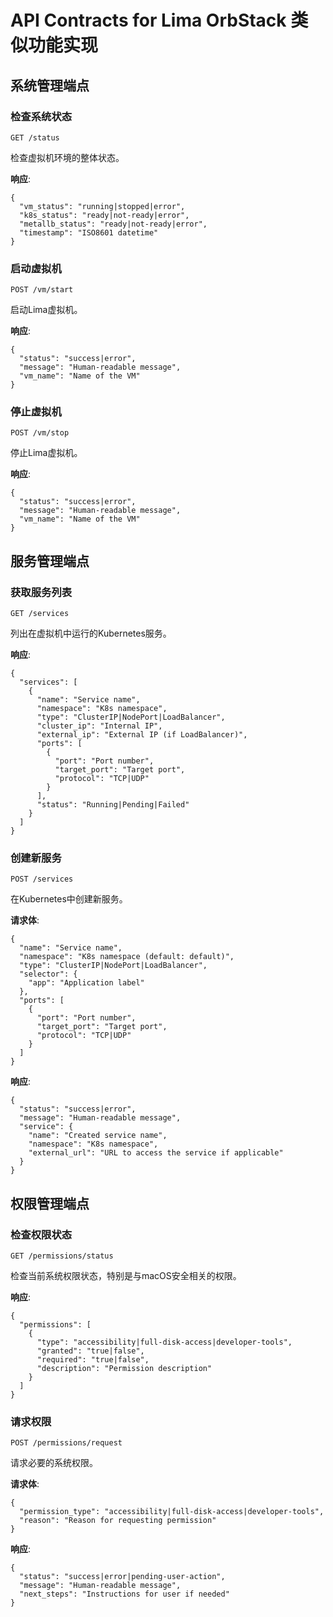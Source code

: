 # API Contracts for Lima OrbStack 类似功能实现

## 系统管理端点

### 检查系统状态
```
GET /status
```
检查虚拟机环境的整体状态。

**响应**:
```
{
  "vm_status": "running|stopped|error",
  "k8s_status": "ready|not-ready|error",
  "metallb_status": "ready|not-ready|error",
  "timestamp": "ISO8601 datetime"
}
```

### 启动虚拟机
```
POST /vm/start
```
启动Lima虚拟机。

**响应**:
```
{
  "status": "success|error",
  "message": "Human-readable message",
  "vm_name": "Name of the VM"
}
```

### 停止虚拟机
```
POST /vm/stop
```
停止Lima虚拟机。

**响应**:
```
{
  "status": "success|error", 
  "message": "Human-readable message",
  "vm_name": "Name of the VM"
}
```

## 服务管理端点

### 获取服务列表
```
GET /services
```
列出在虚拟机中运行的Kubernetes服务。

**响应**:
```
{
  "services": [
    {
      "name": "Service name",
      "namespace": "K8s namespace",
      "type": "ClusterIP|NodePort|LoadBalancer",
      "cluster_ip": "Internal IP",
      "external_ip": "External IP (if LoadBalancer)",
      "ports": [
        {
          "port": "Port number",
          "target_port": "Target port",
          "protocol": "TCP|UDP"
        }
      ],
      "status": "Running|Pending|Failed"
    }
  ]
}
```

### 创建新服务
```
POST /services
```
在Kubernetes中创建新服务。

**请求体**:
```
{
  "name": "Service name",
  "namespace": "K8s namespace (default: default)",
  "type": "ClusterIP|NodePort|LoadBalancer",
  "selector": {
    "app": "Application label"
  },
  "ports": [
    {
      "port": "Port number",
      "target_port": "Target port",
      "protocol": "TCP|UDP"
    }
  ]
}
```

**响应**:
```
{
  "status": "success|error",
  "message": "Human-readable message",
  "service": {
    "name": "Created service name",
    "namespace": "K8s namespace",
    "external_url": "URL to access the service if applicable"
  }
}
```

## 权限管理端点

### 检查权限状态
```
GET /permissions/status
```
检查当前系统权限状态，特别是与macOS安全相关的权限。

**响应**:
```
{
  "permissions": [
    {
      "type": "accessibility|full-disk-access|developer-tools",
      "granted": "true|false",
      "required": "true|false",
      "description": "Permission description"
    }
  ]
}
```

### 请求权限
```
POST /permissions/request
```
请求必要的系统权限。

**请求体**:
```
{
  "permission_type": "accessibility|full-disk-access|developer-tools",
  "reason": "Reason for requesting permission"
}
```

**响应**:
```
{
  "status": "success|error|pending-user-action",
  "message": "Human-readable message",
  "next_steps": "Instructions for user if needed"
}
```